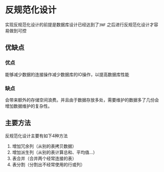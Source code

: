 # 反规范化设计

实现反规范化设计的前提是数据库设计已经达到了`3NF` 之后进行反规范化设计才容易做到可控

## 优缺点
### 优点
能够减少数据的连接操作减少数据库的IO操作，以提高数据库性能
### 缺点
会带来额外的存储空间浪费。并且由于数据存放多处，需要维护的数据多了几份会增加数据维护的复杂性。

## 主要方法
反规范化设计主要有如下4种方法
1. 增加冗余列（从别的表拷贝数据）
2. 增加派生列（从别的表计算总和、平均值...）
3. 表合并（合并两个经常连接的表）
4. 表分割（分割出不经常使用的行或列）